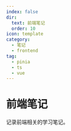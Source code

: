 ```yaml
---
index: false
dir:
  text: 前端笔记
  order: 10
icon: template
category:
  - 笔记
  - frontend
tag:
  - pinia
  - ts
  - vue
---
```


# 前端笔记

记录前端相关的学习笔记。

<AutoCatalog />
